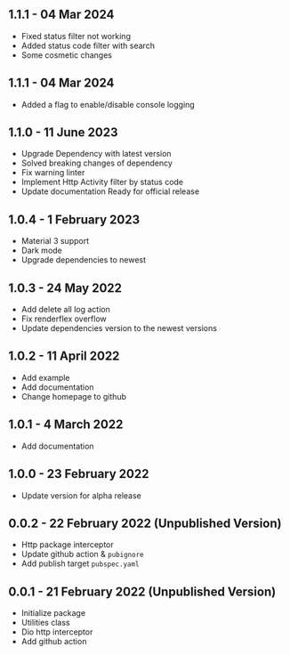## 1.1.1 - 04 Mar 2024

* Fixed status filter not working
* Added status code filter with search
* Some cosmetic changes

## 1.1.1 - 04 Mar 2024

* Added a flag to enable/disable console logging

## 1.1.0 - 11 June 2023

* Upgrade Dependency with latest version
* Solved breaking changes of dependency
* Fix warning linter
* Implement Http Activity filter by status code
* Update documentation Ready for official release

## 1.0.4 - 1 February 2023

* Material 3 support
* Dark mode
* Upgrade dependencies to newest

## 1.0.3 - 24 May 2022

* Add delete all log action
* Fix renderflex overflow
* Update dependencies version to the newest versions

## 1.0.2 - 11 April 2022

* Add example
* Add documentation
* Change homepage to github

## 1.0.1 - 4 March 2022

* Add documentation

## 1.0.0 - 23 February 2022

* Update version for alpha release

## 0.0.2 - 22 February 2022 (Unpublished Version)

* Http package interceptor
* Update github action & `pubignore`
* Add publish target `pubspec.yaml`

## 0.0.1 - 21 February 2022 (Unpublished Version)

* Initialize package
* Utilities class
* Dio http interceptor
* Add github action
